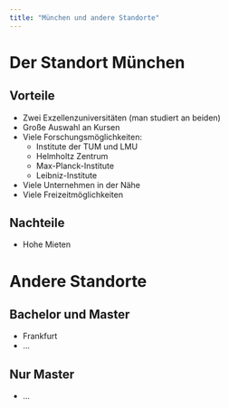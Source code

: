 ```yaml
---
title: "München und andere Standorte"
---
```


# Der Standort München

## Vorteile

- Zwei Exzellenzuniversitäten (man studiert an beiden)
- Große Auswahl an Kursen
- Viele Forschungsmöglichkeiten:
    - Institute der TUM und LMU
    - Helmholtz Zentrum
    - Max-Planck-Institute
    - Leibniz-Institute
- Viele Unternehmen in der Nähe
- Viele Freizeitmöglichkeiten

## Nachteile

- Hohe Mieten

# Andere Standorte

## Bachelor und Master

- Frankfurt
- ...

## Nur Master

- ...
